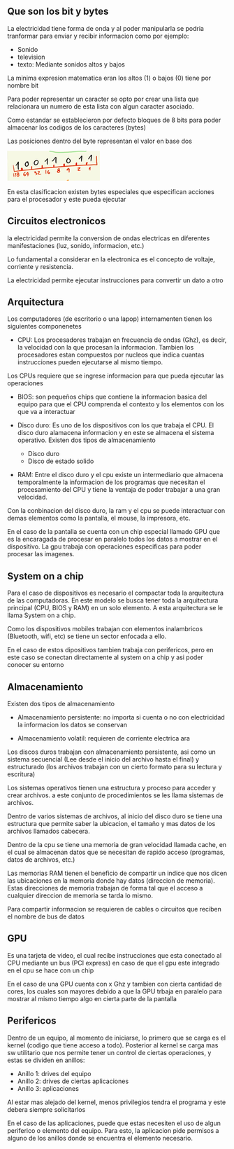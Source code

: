 ## Que son los bit y bytes
La electricidad tiene forma de onda y al poder manipularla se podria tranformar para enviar y recibir informacion como por ejemplo:

  * Sonido 
  * television
  * texto: Mediante sonidos altos y bajos 

La minima expresion matematica eran los altos (1) o bajos (0) tiene por nombre bit

Para poder representar un caracter se opto por crear una lista que relacionara un numero de esta lista con algun caracter asociado.

Como estandar se establecieron por defecto bloques de 8 bits para poder almacenar los codigos de los caracteres (bytes)

Las posiciones dentro del byte representan el valor en base dos

![imagenByte](../img/byte.png)

En esta clasificacion existen bytes especiales que especifican acciones para el procesador y este pueda ejecutar

## Circuitos electronicos
la electricidad permite la conversion de ondas electricas en diferentes manifestaciones (luz, sonido, informacion, etc.)

Lo fundamental a considerar en la electronica es el concepto de voltaje, corriente y resistencia.

La electricidad permite ejecutar instrucciones para convertir un dato a otro

## Arquitectura
Los computadores (de escritorio o una lapop) internamenten tienen los siguientes componenetes
  * CPU: Los procesadores trabajan en frecuencia de ondas (Ghz), es decir, la velocidad con la que procesan la informacion. Tambien los procesadores estan compuestos por nucleos que indica cuantas instrucciones pueden ejecutarse al mismo tiempo.

  Los CPUs requiere que se ingrese informacion para que pueda ejecutar las operaciones

  * BIOS: son pequeños chips que contiene la informacion basica del equipo para que el CPU comprenda el contexto y los elementos con los que va a interactuar

  * Disco duro: Es uno de los dispositivos con los que trabaja el CPU. El disco duro alamacena informacion y en este se almacena el sistema operativo. Existen dos tipos de almacenamiento
    
    * Disco duro
    * Disco de estado solido

  * RAM: Entre el disco duro y el cpu existe un intermediario que almacena temporalmente la informacion de los programas que necesitan el procesamiento del CPU y tiene la ventaja de poder trabajar a una gran velocidad.  

Con la conbinacion del disco duro, la ram y el cpu se puede interactuar con demas elementos como la pantalla, el mouse, la impresora, etc.

En el caso de la pantalla se cuenta con un chip especial llamado GPU que es la encaragada de procesar en paralelo todos los datos a mostrar en el dispositivo. La gpu trabaja con operaciones especificas para poder procesar las imagenes.

## System on a chip
Para el caso de dispositivos es necesario el compactar toda la arquitectura de las computadoras. En este modelo se busca tener toda la arquitectura principal (CPU, BIOS y RAM) en un solo elemento. A esta arquitectura se le llama System on a chip.

Como los dispositivos mobiles trabajan con elementos inalambricos (Bluetooth, wifi, etc) se tiene un sector enfocada a ello.

En el caso de estos dipositivos tambien trabaja con perifericos, pero en este caso se conectan directamente al system on a chip y asi poder conocer su entorno

## Almacenamiento
Existen dos tipos de almacenamiento
  
  * Almacenamiento persistente: no importa si cuenta o no con electricidad la informacion los datos se conservan

  * Almacenamiento volatil: requieren de corriente electrica ara 

Los discos duros trabajan con almacenamiento persistente, asi como un sistema secuencial (Lee desde el inicio del archivo hasta el final) y estructurado (los archivos trabajan con un cierto formato para su lectura y escritura)

Los sistemas operativos tienen una estructura y proceso para acceder y crear archivos. a este conjunto de procedimientos se les llama sistemas de archivos.

Dentro de varios sistemas de archivos, al inicio del disco duro se tiene una estructura que permite saber la ubicacion, el tamaño y mas datos de los archivos llamados cabecera.

Dentro de la cpu se tiene una memoria de gran velocidad llamada cache, en el cual se almacenan datos que se necesitan de rapido acceso (programas, datos de archivos, etc.)

Las memorias RAM tienen el beneficio de compartir un indice que nos dicen las ubicaciones en la memoria donde hay datos (direccion de memoria). Estas direcciones de memoria trabajan de forma tal que el acceso a cualquier direccion de memoria se tarda lo mismo.

Para compartir informacion se requieren de cables o circuitos que reciben el nombre de bus de datos 

## GPU
Es una tarjeta de video, el cual recibe instrucciones que esta conectado al CPU mediante un bus (PCI express) en caso de que el gpu este integrado en el cpu se hace con un chip

En el caso de una GPU cuenta con x Ghz y tambien con cierta cantidad de cores, los cuales son mayores debido a que la GPU trbaja en paralelo para mostrar al mismo tiempo algo en cierta parte de la pantalla

## Perifericos 
Dentro de un equipo, al momento de iniciarse, lo primero que se carga es el kernel (codigo que tiene acceso a todo). Posterior al kernel se carga mas sw utilitario que nos permite tener un control de ciertas operaciones, y estas se dividen en anillos:

  * Anillo 1: drives del equipo
  * Anillo 2: drives de ciertas aplicaciones
  * Anillo 3: aplicaciones

Al estar mas alejado del kernel, menos privilegios tendra el programa y este debera siempre solicitarlos

En el caso de las aplicaciones, puede que estas necesiten el uso de algun periferico o elemento del equipo. Para esto, la aplicacion pide permisos a alguno de los anillos donde se encuentra el elemento necesario.
